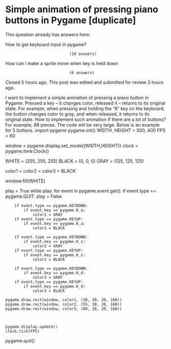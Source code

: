 
# Simple animation of pressing piano buttons in Pygame [duplicate]







This question already has answers here:
                        
                    



How to get keyboard input in pygame?

                                (10 answers)
                            


How can I make a sprite move when key is held down

                                (6 answers)
                            

Closed 5 hours ago.
This post was edited and submitted for review 3 hours ago.



I want to implement a simple animation of pressing a piano button in Pygame.
Pressed a key – it changes color, released it – returns to its original state.
For example, when pressing and holding the "A" key on the keyboard, the button changes color to gray, and when released, it returns to its original state.
How to implement such animation if there are a lot of buttons? For example, 88 pieces.
The code will be very large.
Below is an example for 3 buttons.
import pygame
pygame.init()
WIDTH, HEIGHT = 500, 400
FPS = 60

window = pygame.display.set_mode((WIDTH,HEIGHT))
clock = pygame.time.Clock()

WHITE = (255, 255, 255)
BLACK = (0, 0, 0)
GRAY = (125, 125, 125)

color1 = color2 = color3 = BLACK

window.fill(WHITE)        

play = True
while play:
    for event in pygame.event.get():
        if event.type == pygame.QUIT:
            play = False
        
        if event.type == pygame.KEYDOWN:
            if event.key == pygame.K_a:
                color1 = GRAY
        if event.type == pygame.KEYUP:
            if event.key == pygame.K_a:
                color1 = BLACK
        
        if event.type == pygame.KEYDOWN:
            if event.key == pygame.K_s:
                color2 = GRAY
        if event.type == pygame.KEYUP:
            if event.key == pygame.K_s:
                color2 = BLACK

        if event.type == pygame.KEYDOWN:
            if event.key == pygame.K_d:
                color3 = GRAY
        if event.type == pygame.KEYUP:
            if event.key == pygame.K_d:
                color3 = BLACK

    pygame.draw.rect(window, color1, (30, 30, 20, 160))
    pygame.draw.rect(window, color2, (55, 30, 20, 160))
    pygame.draw.rect(window, color3, (80, 30, 20, 160))

        
    
    pygame.display.update()
    clock.tick(FPS)
    
pygame.quit()


        